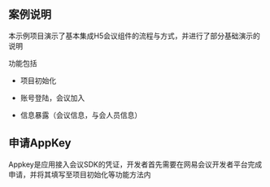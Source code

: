 ## 案例说明

本示例项目演示了基本集成H5会议组件的流程与方式，并进行了部分基础演示的说明

功能包括

  + 项目初始化

  + 账号登陆，会议加入

  + 信息暴露（会议信息，与会人员信息）

## 申请AppKey

Appkey是应用接入会议SDK的凭证，开发者首先需要在网易会议开发者平台完成申请，并将其填写至项目初始化等功能方法内